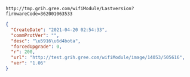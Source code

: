 `http://tmp.grih.gree.com/wifiModule/Lastversion?firmwareCode=362001063533`

```json
{
  "CreateDate": "2021-04-20 02:54:33",
  "commProtVer": "",
  "desc": "\u5916\u6d4bota",
  "forcedUpgrade": 0,
  "r": 200,
  "url": "http://test.grih.gree.com/wifiModule/image/14053/505616",
  "ver": "1.06"
}
```
